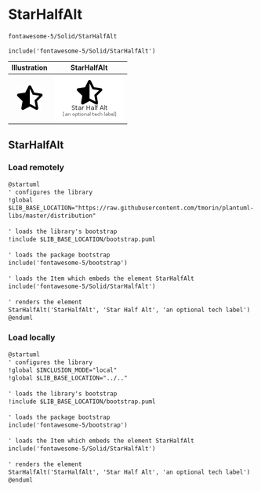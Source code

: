 # StarHalfAlt


```text
fontawesome-5/Solid/StarHalfAlt
```

```text
include('fontawesome-5/Solid/StarHalfAlt')
```



| Illustration | StarHalfAlt |
| :---: | :---: |
| ![illustration for Illustration](../../fontawesome-5/Solid/StarHalfAlt.png) | ![illustration for StarHalfAlt](../../fontawesome-5/Solid/StarHalfAlt.Local.png) |




## StarHalfAlt

### Load remotely
```plantuml
@startuml
' configures the library
!global $LIB_BASE_LOCATION="https://raw.githubusercontent.com/tmorin/plantuml-libs/master/distribution"

' loads the library's bootstrap
!include $LIB_BASE_LOCATION/bootstrap.puml

' loads the package bootstrap
include('fontawesome-5/bootstrap')

' loads the Item which embeds the element StarHalfAlt
include('fontawesome-5/Solid/StarHalfAlt')

' renders the element
StarHalfAlt('StarHalfAlt', 'Star Half Alt', 'an optional tech label')
@enduml
```

### Load locally
```plantuml
@startuml
' configures the library
!global $INCLUSION_MODE="local"
!global $LIB_BASE_LOCATION="../.."

' loads the library's bootstrap
!include $LIB_BASE_LOCATION/bootstrap.puml

' loads the package bootstrap
include('fontawesome-5/bootstrap')

' loads the Item which embeds the element StarHalfAlt
include('fontawesome-5/Solid/StarHalfAlt')

' renders the element
StarHalfAlt('StarHalfAlt', 'Star Half Alt', 'an optional tech label')
@enduml
```

